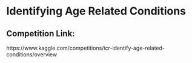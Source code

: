 <h1>Identifying Age Related Conditions</h1>
<h2>Competition Link:</h2>
https://www.kaggle.com/competitions/icr-identify-age-related-conditions/overview
